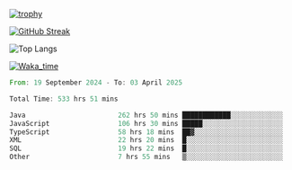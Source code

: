 <!--
**ren-joey/ren-joey** is a ✨ _special_ ✨ repository because its `README.md` (this file) appears on your GitHub profile.

Here are some ideas to get you started:

- 🔭 I’m currently working on ...
- 🌱 I’m currently learning ...
- 👯 I’m looking to collaborate on ...
- 🤔 I’m looking for help with ...
- 💬 Ask me about ...
- 📫 How to reach me: ...
- 😄 Pronouns: ...
- ⚡ Fun fact: ...
-->

[![trophy](https://github-profile-trophy.vercel.app/?username=ren-joey&theme=darkhub&column=5)](https://github.com/ren-joey)

[![GitHub Streak](https://streak-stats.demolab.com/?user=ren-joey&theme=dark)](https://github.com/ren-joey)

![Top Langs](https://github-readme-stats.vercel.app/api/top-langs?username=ren-joey&show_icons=true&layout=compact&locale=en&hide=html,CSS,scss,Pug,Twig&theme=dark)

[![Waka_time](https://github-readme-stats.vercel.app/api/wakatime?username=joeyren&theme=dark)](https://github.com/ren-joey)

<!--START_SECTION:waka-->

```rust
From: 19 September 2024 - To: 03 April 2025

Total Time: 533 hrs 51 mins

Java                       262 hrs 50 mins ████████████░░░░░░░░░░░░░   48.51 %
JavaScript                 106 hrs 30 mins █████░░░░░░░░░░░░░░░░░░░░   19.66 %
TypeScript                 58 hrs 18 mins  ██▓░░░░░░░░░░░░░░░░░░░░░░   10.76 %
XML                        22 hrs 20 mins  █░░░░░░░░░░░░░░░░░░░░░░░░   04.12 %
SQL                        19 hrs 22 mins  █░░░░░░░░░░░░░░░░░░░░░░░░   03.58 %
Other                      7 hrs 55 mins   ▒░░░░░░░░░░░░░░░░░░░░░░░░   01.46 %
```

<!--END_SECTION:waka-->
